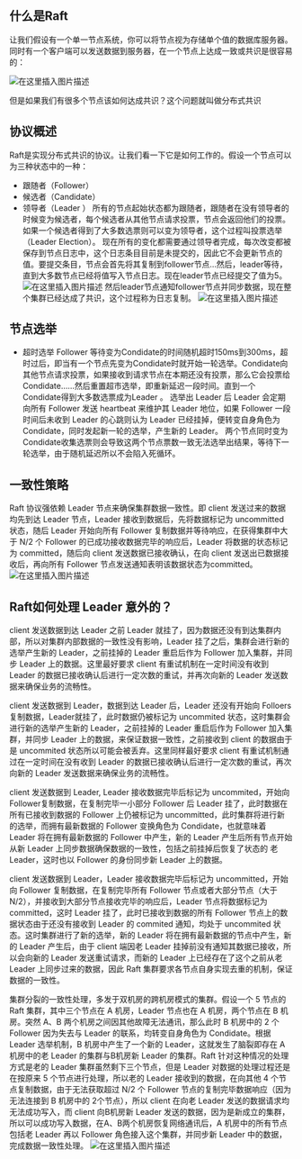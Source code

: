 ﻿---
sort: 
---
## 什么是Raft
让我们假设有一个单一节点系统，你可以将节点视为存储单个值的数据库服务器。同时有一个客户端可以发送数据到服务器，在一个节点上达成一致或共识是很容易的：

![在这里插入图片描述](https://github.com/Allen-ZhangM/learning-note/raw/master/img/raft_1.png)

但是如果我们有很多个节点该如何达成共识？这个问题就叫做分布式共识
## 协议概述
Raft是实现分布式共识的协议。让我们看一下它是如何工作的。假设一个节点可以为三种状态中的一种：
 - 跟随者（Follower）
 - 候选者（Candidate）
 - 领导者（Leader ）
所有的节点起始状态都为跟随者，跟随者在没有领导者的时候变为候选者，每个候选者从其他节点请求投票，节点会返回他们的投票。如果一个候选者得到了大多数选票则可以变为领导者，这个过程叫投票选举（Leader Election）。
现在所有的变化都需要通过领导者完成，每次改变都被保存到节点日志中，这个日志条目目前是未提交的，因此它不会更新节点的值。要提交条目，节点会首先将其复制到follower节点…然后，leader等待，直到大多数节点已经将值写入节点日志。现在leader节点已经提交了值为5。
![在这里插入图片描述](https://github.com/Allen-ZhangM/learning-note/raw/master/img/raft_2.png)
然后leader节点通知follower节点并同步数据，现在整个集群已经达成了共识，这个过程称为日志复制。
![在这里插入图片描述](https://github.com/Allen-ZhangM/learning-note/raw/master/img/raft_3.png)
## 节点选举
- 超时选举
Follower 等待变为Condidate的时间随机超时150ms到300ms，超时过后，即当有一个节点先变为Condidate时就开始一轮选举。Condidate向其他节点请求投票，如果接收到请求节点在本期还没有投票，那么它会投票给Condidate……然后重置超市选举，即重新延迟一段时间。直到一个Condidate得到大多数选票成为Leader 。
选举出 Leader 后 Leader 会定期向所有 Follower 发送 heartbeat 来维护其 Leader 地位，如果 Follower 一段时间后未收到 Leader 的心跳则认为 Leader 已经挂掉，便转变自身角色为 Condidate，同时发起新一轮的选举，产生新的 Leader。
两个节点同时变为Condidate收集选票则会导致这两个节点票数一致无法选举出结果，等待下一轮选举，由于随机延迟所以不会陷入死循环。
## 一致性策略
Raft 协议强依赖 Leader 节点来确保集群数据一致性。即 client 发送过来的数据均先到达 Leader 节点，Leader 接收到数据后，先将数据标记为 uncommitted 状态，随后 Leader 开始向所有 Follower 复制数据并等待响应，在获得集群中大于 N/2 个 Follower 的已成功接收数据完毕的响应后，Leader 将数据的状态标记为 committed，随后向 client 发送数据已接收确认，在向 client 发送出已数据接收后，再向所有 Follower 节点发送通知表明该数据状态为committed。
![在这里插入图片描述](https://github.com/Allen-ZhangM/learning-note/raw/master/img/raft_4.png)
## Raft如何处理 Leader 意外的？
client 发送数据到达 Leader 之前 Leader 就挂了，因为数据还没有到达集群内部，所以对集群内部数据的一致性没有影响，Leader 挂了之后，集群会进行新的选举产生新的 Leader，之前挂掉的 Leader 重启后作为 Follower 加入集群，并同步 Leader 上的数据。这里最好要求 client 有重试机制在一定时间没有收到 Leader 的数据已接收确认后进行一定次数的重试，并再次向新的 Leader 发送数据来确保业务的流畅性。

client 发送数据到 Leader，数据到达 Leader 后，Leader 还没有开始向 Folloers 复制数据，Leader就挂了，此时数据仍被标记为 uncommited 状态，这时集群会进行新的选举产生新的 Leader，之前挂掉的 Leader 重启后作为 Follower 加入集群，并同步 Leader 上的数据，来保证数据一致性，之前接收到 client 的数据由于是 uncommited 状态所以可能会被丢弃。这里同样最好要求 client 有重试机制通过在一定时间在没有收到 Leader 的数据已接收确认后进行一定次数的重试，再次向新的 Leader 发送数据来确保业务的流畅性。

client 发送数据到 Leader, Leader 接收数据完毕后标记为 uncommited，开始向 Follower复制数据，在复制完毕一小部分 Follower 后 Leader 挂了，此时数据在所有已接收到数据的 Follower 上仍被标记为 uncommitted，此时集群将进行新的选举，而拥有最新数据的 Follower 变换角色为 Condidate，也就意味着 Leader 将在拥有最新数据的 Follower 中产生，新的 Leader 产生后所有节点开始从新 Leader 上同步数据确保数据的一致性，包括之前挂掉后恢复了状态的 老Leader，这时也以 Follower 的身份同步新 Leader 上的数据。

client 发送数据到 Leader，Leader 接收数据完毕后标记为 uncommitted，开始向 Follower 复制数据，在复制完毕所有 Follower 节点或者大部分节点（大于 N/2），并接收到大部分节点接收完毕的响应后，Leader 节点将数据标记为 committed，这时 Leader 挂了，此时已接收到数据的所有 Follower 节点上的数据状态由于还没有接收到 Leader 的 commited 通知，均处于 uncommited 状态。这时集群进行了新的选举，新的 Leader 将在拥有最新数据的节点中产生，新的 Leader 产生后，由于 client 端因老 Leader 挂掉前没有通知其数据已接收，所以会向新的 Leader 发送重试请求，而新的 Leader 上已经存在了这个之前从老 Leader 上同步过来的数据，因此 Raft 集群要求各节点自身实现去重的机制，保证数据的一致性。

集群分裂的一致性处理，多发于双机房的跨机房模式的集群。假设一个 5 节点的 Raft 集群，其中三个节点在 A 机房，Leader 节点也在 A 机房，两个节点在 B 机房。突然 A、B 两个机房之间因其他故障无法通讯，那么此时 B 机房中的 2 个Follower 因为失去与 Leader 的联系，均转变自身角色为 Condidate。根据 Leader 选举机制，B 机房中产生了一个新的 Leader，这就发生了脑裂即存在 A 机房中的老 Leader 的集群与B机房新 Leader 的集群。Raft 针对这种情况的处理方式是老的 Leader 集群虽然剩下三个节点，但是 Leader 对数据的处理过程还是在按原来 5 个节点进行处理，所以老的 Leader 接收到的数据，在向其他 4 个节点复制数据，由于无法获取超过 N/2 个 Follower 节点的复制完毕数据响应（因为无法连接到 B 机房中的 2个节点），所以 client 在向老 Leader 发送的数据请求均无法成功写入，而 client 向B机房新 Leader 发送的数据，因为是新成立的集群，所以可以成功写入数据，在A、B两个机房恢复网络通讯后，A 机房中的所有节点包括老 Leader 再以 Follower 角色接入这个集群，并同步新 Leader 中的数据，完成数据一致性处理。
![在这里插入图片描述](https://github.com/Allen-ZhangM/learning-note/raw/master/img/raft_5.png)



